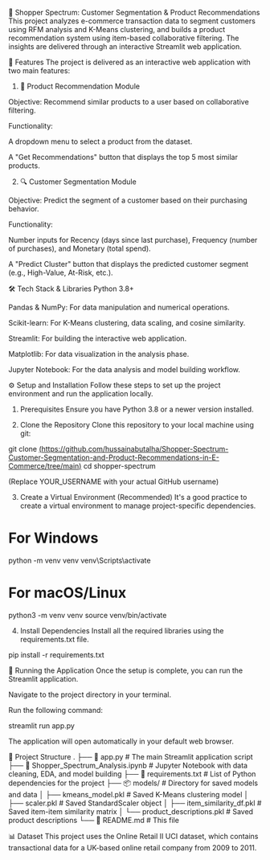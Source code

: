 🛒 Shopper Spectrum: Customer Segmentation & Product Recommendations
This project analyzes e-commerce transaction data to segment customers using RFM analysis and K-Means clustering, and builds a product recommendation system using item-based collaborative filtering. The insights are delivered through an interactive Streamlit web application.

🌟 Features
The project is delivered as an interactive web application with two main features:

1. 🎯 Product Recommendation Module

Objective: Recommend similar products to a user based on collaborative filtering.

Functionality:

A dropdown menu to select a product from the dataset.

A "Get Recommendations" button that displays the top 5 most similar products.

2. 🔍 Customer Segmentation Module

Objective: Predict the segment of a customer based on their purchasing behavior.

Functionality:

Number inputs for Recency (days since last purchase), Frequency (number of purchases), and Monetary (total spend).

A "Predict Cluster" button that displays the predicted customer segment (e.g., High-Value, At-Risk, etc.).

🛠️ Tech Stack & Libraries
Python 3.8+

Pandas & NumPy: For data manipulation and numerical operations.

Scikit-learn: For K-Means clustering, data scaling, and cosine similarity.

Streamlit: For building the interactive web application.

Matplotlib: For data visualization in the analysis phase.

Jupyter Notebook: For the data analysis and model building workflow.

⚙️ Setup and Installation
Follow these steps to set up the project environment and run the application locally.

1. Prerequisites
Ensure you have Python 3.8 or a newer version installed.

2. Clone the Repository
Clone this repository to your local machine using git:

git clone [(https://github.com/hussainabutalha/Shopper-Spectrum-Customer-Segmentation-and-Product-Recommendations-in-E-Commerce/tree/main)]((https://github.com/hussainabutalha/Shopper-Spectrum-Customer-Segmentation-and-Product-Recommendations-in-E-Commerce/tree/main))
cd shopper-spectrum

(Replace YOUR_USERNAME with your actual GitHub username)

3. Create a Virtual Environment (Recommended)
It's a good practice to create a virtual environment to manage project-specific dependencies.

# For Windows
python -m venv venv
venv\Scripts\activate

# For macOS/Linux
python3 -m venv venv
source venv/bin/activate

4. Install Dependencies
Install all the required libraries using the requirements.txt file.

pip install -r requirements.txt

🚀 Running the Application
Once the setup is complete, you can run the Streamlit application.

Navigate to the project directory in your terminal.

Run the following command:

streamlit run app.py

The application will open automatically in your default web browser.

📂 Project Structure
.
├── 📄 app.py                    # The main Streamlit application script
├── 📓 Shopper_Spectrum_Analysis.ipynb # Jupyter Notebook with data cleaning, EDA, and model building
├── 📄 requirements.txt          # List of Python dependencies for the project
├── 📦 models/                    # Directory for saved models and data
│   ├── kmeans_model.pkl          # Saved K-Means clustering model
│   ├── scaler.pkl                # Saved StandardScaler object
│   ├── item_similarity_df.pkl    # Saved item-item similarity matrix
│   └── product_descriptions.pkl  # Saved product descriptions
└── 📄 README.md                 # This file

📊 Dataset
This project uses the Online Retail II UCI dataset, which contains transactional data for a UK-based online retail company from 2009 to 2011.
